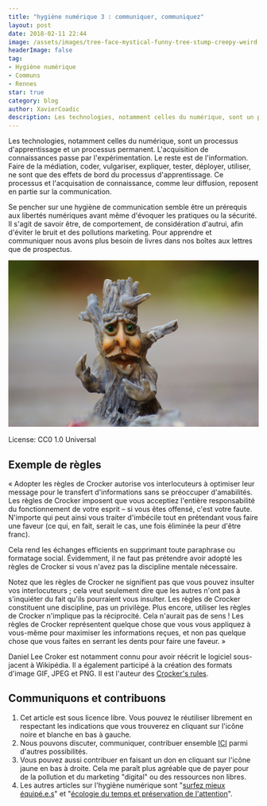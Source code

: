 ```yaml
---
title: "hygiène numérique 3 : communiquer, communiquez"
layout: post
date: 2018-02-11 22:44
image: /assets/images/tree-face-mystical-funny-tree-stump-creepy-weird.jpg
headerImage: false
tag:
- Hygiène numérique
- Communs
- Rennes
star: true
category: blog
author: XavierCoadic
description: Les technologies, notamment celles du numérique, sont un processus d'apprentissage et un processus permanent
---
```


Les technologies, notamment celles du numérique, sont un processus d'apprentissage et un processus permanent. L'acquisition de connaissances passe par l'expérimentation. Le reste est de l'information. Faire de la médiation, coder, vulgariser, expliquer, tester, déployer, utiliser, ne sont que des effets de bord du processus d'apprentissage. Ce processus et l'acquisation de connaissance, comme leur diffusion, reposent en partie sur la communication. 

Se pencher sur une hygiène de communication semble être un prérequis aux libertés numériques avant même d'évoquer les pratiques ou la sécurité. Il s'agit de savoir être, de comportement, de considération d'autrui, afin d'éviter le bruit et des pollutions marketing. Pour apprendre et communiquer nous avons plus besoin de livres dans nos boîtes aux lettres que de prospectus. 

![](/assets/images/tree-face-mystical-funny-tree-stump-creepy-weird.jpg) 

<figcaption class="caption">License: CC0 1.0 Universal</figcaption>

## Exemple de règles

« Adopter les règles de Crocker autorise vos interlocuteurs à optimiser leur message pour le transfert d'informations sans se préoccuper d'amabilités. Les règles de Crocker imposent que vous acceptiez l'entière responsabilité du fonctionnement de votre esprit – si vous êtes offensé, c'est votre faute. N'importe qui peut ainsi vous traiter d'imbécile tout en prétendant vous faire une faveur (ce qui, en fait, serait le cas, une fois éliminée la peur d'être franc).

Cela rend les échanges efficients en supprimant toute paraphrase ou formatage social. Évidemment, il ne faut pas prétendre avoir adopté les règles de Crocker si vous n'avez pas la discipline mentale nécessaire.

Notez que les règles de Crocker ne signifient pas que vous pouvez insulter vos interlocuteurs ; cela veut seulement dire que les autres n'ont pas à s'inquiéter du fait qu'ils pourraient vous insulter. Les règles de Crocker constituent une discipline, pas un privilège. Plus encore, utiliser les règles de Crocker n'implique pas la réciprocité. Cela n'aurait pas de sens ! Les règles de Crocker représentent quelque chose que vous vous appliquez à vous-même pour maximiser les informations reçues, et non pas quelque chose que vous faites en serrant les dents pour faire une faveur. »

Daniel Lee Croker est notamment connu pour avoir réécrit le logiciel sous-jacent à Wikipédia. Il a également participé à la création des formats d'image GIF, JPEG et PNG. Il est l'auteur des [Crocker's rules](http://sl4.org/crocker.html).

## Communiquons et contribuons

1. Cet article est sous licence libre. Vous pouvez le réutiliser librement en respectant les indications que vous trouverez en cliquant sur l'icône noire et blanche en bas à gauche.
2. Nous pouvons discuter, communiquer, contribuer ensemble [ICI](https://github.com/XavCC/xavcc.github.io/issues) parmi d'autres possibilités.
3. Vous pouvez aussi contribuer en faisant un don en cliquant sur l'icône jaune en bas à droite. Cela me paraît plus agréable que de payer pour de la pollution et du marketing "digital" ou des ressources non libres.
4. Les autres articles sur l'hygiène numérique sont "[surfez mieux équipé.e.s](https://xavcc.github.io/hygiene-numerique-navifgation)" et "[écologie du temps et préservation de l'attention](https://xavcc.github.io/hygiene-numerique-temps)".





